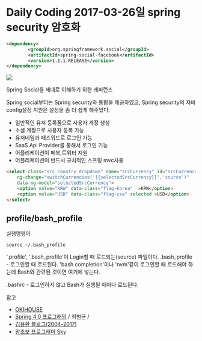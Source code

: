 # Daily Coding 2017-03-26일 spring security 암호화


```xml
<dependency>
		<groupId>org.springframework.social</groupId>
		<artifactId>spring-social-facebook</artifactId>
		<version>1.1.1.RELEASE</version>
</dependency>
```

![](http://earlybird.kr/wp-content/uploads/2013/02/oauth2_triangle2.png)


Spring Social을 제대로 이해하기 위한 레퍼런스

Spring social부터는 Spring security와 통합을 제공하였고, Spring security의 자바 config설정 지원은 설정을 좀 더 쉽게 해주었다.
* 일반적인 유저 등록폼으로 사용자 계정 생성
* 소셜 계쩡으로 사용자 등록 가능
* 유저네임과 패스워드로 로그인 가능
* SaaS Api Provider를 통해서 로그인 기능
* 어플리케이션이 페북,트위터 지원
* 어플리케이션이 반드시 규치적인 스프링 mvc사용



```html
<select class="src_country dropdown" name="srcCurrency" id="srcCurrency"
	ng-change="switchCurrencies('{{selectedSrcCurrency}}','source')"
	data-ng-model="selectedSrcCurrency">
	<option value="KRW" data-class="flag-korea"  >KRW</option>
	<option value="USD" data-class="flag-usa" selected >USD</option>
</select>

```

## profile/bash_profile
실행명령어
```
source ~/.bash_profile
````
'.profile', '.bash_profile'이 Login할 때 로드되는(source) 파일이다.
.bash_profile - 로그인할 때 로드된다. 'bash completion'이나 'nvm'같이 로그인할 때 로드해야 하는데 Bash와 관련된 것이면 여기에 넣는다.

.bashrc - 로그인하지 않고 Bash가 실행될 때마다 로드된다.








참고
* [OKIHOUSE](http://okihouse.tistory.com/entry/Facebook-간단한-Login-인증-만들기)
* [Spring 4.0 프로그래밍](http://storefarm.naver.com/dcvirus/products/458328014?NaPm=ct%3Dj06r6ydk%7Cci%3D1744f23aa4586709889a372fc15683afa2b4928e%7Ctr%3Dsls%7Csn%3D182521%7Chk%3Dab9fe496302792c50421edea06a3e322286ad2b9) / 최범균 /
* [김용환 블로그(2004-2017)](http://knight76.tistory.com/1864)
* [왕초보 프로그래머 Sky](http://hskimsky.tistory.com/70)
